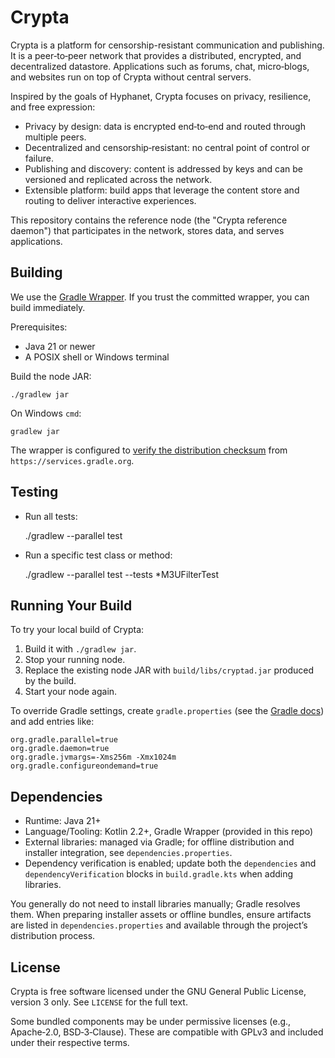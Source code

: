 # Crypta

Crypta is a platform for censorship-resistant communication and publishing. It is a peer‑to‑peer network that provides a
distributed, encrypted, and decentralized datastore. Applications such as forums, chat, micro‑blogs, and websites run on
top of Crypta without central servers.

Inspired by the goals of Hyphanet, Crypta focuses on privacy, resilience, and free expression:

- Privacy by design: data is encrypted end‑to‑end and routed through multiple peers.
- Decentralized and censorship‑resistant: no central point of control or failure.
- Publishing and discovery: content is addressed by keys and can be versioned and replicated across the network.
- Extensible platform: build apps that leverage the content store and routing to deliver interactive experiences.

This repository contains the reference node (the "Crypta reference daemon") that participates in the network, stores
data, and serves applications.

## Building

We use the [Gradle Wrapper](https://docs.gradle.org/8.11/userguide/gradle_wrapper.html). If you trust the committed
wrapper, you can build immediately.

Prerequisites:

- Java 21 or newer
- A POSIX shell or Windows terminal

Build the node JAR:

    ./gradlew jar

On Windows `cmd`:

    gradlew jar

The wrapper is configured to [verify the distribution checksum](gradle/wrapper/gradle-wrapper.properties) from
`https://services.gradle.org`.

## Testing

- Run all tests:

  ./gradlew --parallel test

- Run a specific test class or method:

  ./gradlew --parallel test --tests *M3UFilterTest

## Running Your Build

To try your local build of Crypta:

1. Build it with `./gradlew jar`.
2. Stop your running node.
3. Replace the existing node JAR with `build/libs/cryptad.jar` produced by the build.
4. Start your node again.

To override Gradle settings, create `gradle.properties` (see
the [Gradle docs](https://docs.gradle.org/8.11/userguide/build_environment.html)) and add entries like:

    org.gradle.parallel=true
    org.gradle.daemon=true
    org.gradle.jvmargs=-Xms256m -Xmx1024m
    org.gradle.configureondemand=true

## Dependencies

- Runtime: Java 21+
- Language/Tooling: Kotlin 2.2+, Gradle Wrapper (provided in this repo)
- External libraries: managed via Gradle; for offline distribution and installer integration, see
  `dependencies.properties`.
- Dependency verification is enabled; update both the `dependencies` and `dependencyVerification` blocks in
  `build.gradle.kts` when adding libraries.

You generally do not need to install libraries manually; Gradle resolves them. When preparing installer assets or
offline bundles, ensure artifacts are listed in `dependencies.properties` and available through the project’s
distribution process.

## License

Crypta is free software licensed under the GNU General Public License, version 3 only. See `LICENSE` for the full text.

Some bundled components may be under permissive licenses (e.g., Apache‑2.0, BSD‑3‑Clause). These are compatible with
GPLv3 and included under their respective terms.
